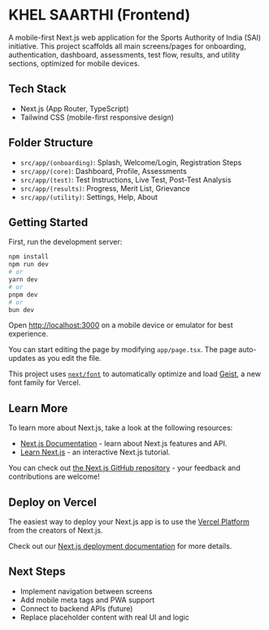 # KHEL SAARTHI (Frontend)

A mobile-first Next.js web application for the Sports Authority of India (SAI) initiative. This project scaffolds all main screens/pages for onboarding, authentication, dashboard, assessments, test flow, results, and utility sections, optimized for mobile devices.

## Tech Stack
- Next.js (App Router, TypeScript)
- Tailwind CSS (mobile-first responsive design)

## Folder Structure
- `src/app/(onboarding)`: Splash, Welcome/Login, Registration Steps
- `src/app/(core)`: Dashboard, Profile, Assessments
- `src/app/(test)`: Test Instructions, Live Test, Post-Test Analysis
- `src/app/(results)`: Progress, Merit List, Grievance
- `src/app/(utility)`: Settings, Help, About

## Getting Started

First, run the development server:

```bash
npm install
npm run dev
# or
yarn dev
# or
pnpm dev
# or
bun dev
```

Open [http://localhost:3000](http://localhost:3000) on a mobile device or emulator for best experience.

You can start editing the page by modifying `app/page.tsx`. The page auto-updates as you edit the file.

This project uses [`next/font`](https://nextjs.org/docs/app/building-your-application/optimizing/fonts) to automatically optimize and load [Geist](https://vercel.com/font), a new font family for Vercel.

## Learn More

To learn more about Next.js, take a look at the following resources:

- [Next.js Documentation](https://nextjs.org/docs) - learn about Next.js features and API.
- [Learn Next.js](https://nextjs.org/learn) - an interactive Next.js tutorial.

You can check out [the Next.js GitHub repository](https://github.com/vercel/next.js) - your feedback and contributions are welcome!

## Deploy on Vercel

The easiest way to deploy your Next.js app is to use the [Vercel Platform](https://vercel.com/new?utm_medium=default-template&filter=next.js&utm_source=create-next-app&utm_campaign=create-next-app-readme) from the creators of Next.js.

Check out our [Next.js deployment documentation](https://nextjs.org/docs/app/building-your-application/deploying) for more details.

## Next Steps
- Implement navigation between screens
- Add mobile meta tags and PWA support
- Connect to backend APIs (future)
- Replace placeholder content with real UI and logic
